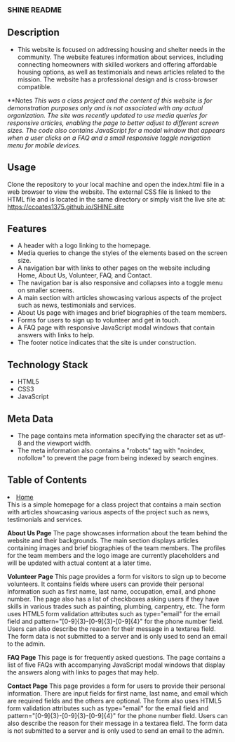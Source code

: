 ### SHINE README

## Description
* This website is focused on addressing housing and shelter needs in the community. The website features information about services, including connecting homeowners with skilled workers and offering affordable housing options, as well as testimonials and news articles related to the mission. The website has a professional design and is cross-browser compatible.

**Notes
_This was a class project and the content of this website is for demonstration purposes only and is not associated with any actual organization._
_The site was recently updated to use media queries for responsive articles, enabling the page to better adjust to different screen sizes. The code also contains JavaScript for a modal window that appears when a user clicks on a FAQ and a small responsive toggle navigation menu for mobile devices._

## Usage
Clone the repository to your local machine and open the index.html file in a web browser to view the website. The external CSS file is linked to the HTML file and is located in the same directory or simply visit the live site at: https://ccoates1375.github.io/SHINE.site

## Features
* A header with a logo linking to the homepage.
* Media queries to change the styles of the elements based on the screen size.
* A navigation bar with links to other pages on the website including Home, About Us, Volunteer, FAQ, and Contact.
* The navigation bar is also responsive and collapses into a toggle menu on smaller screens.
* A main section with articles showcasing various aspects of the project such as news, testimonials and services.
* About Us page with images and brief biographies of the team members.
* Forms for users to sign up to volunteer and get in touch.
* A FAQ page with responsive JavaScript modal windows that contain answers with links to help.
* The footer notice indicates that the site is under construction.

## Technology Stack
* HTML5
* CSS3
* JavaScript

## Meta Data
* The page contains meta information specifying the character set as utf-8 and the viewport width.
* The meta information also contains a "robots" tag with "noindex, nofollow" to prevent the page from being indexed by search engines. 

## Table of Contents

<li class="navlist"><a href="index.html">Home</a></li>
This is a simple homepage for a class project that contains a main section with articles showcasing various aspects of the project such as news, testimonials and services.

**About Us Page**
The page showcases information about the team behind the website and their backgrounds. The main section displays articles containing images and brief biographies of the team members. The profiles for the team members and the logo image are currently placeholders and will be updated with actual content at a later time.

**Volunteer Page** 
This page provides a form for visitors to sign up to become volunteers. It contains fields where users can provide their personal information such as first name, last name, occupation, email, and phone number. The page also has a list of checkboxes asking users if they have skills in various trades such as painting, plumbing, carpentry, etc. The form uses HTML5 form validation attributes such as type="email" for the email field and pattern="[0-9]{3}-[0-9]{3}-[0-9]{4}" for the phone number field. Users can also describe the reason for their message in a textarea field. The form data is not submitted to a server and is only used to send an email to the admin.

**FAQ Page**
This page is for frequently asked questions. The page contains a list of five FAQs with accompanying JavaScript modal windows that display the answers along with links to pages that may help.  

**Contact Page**
This page provides a form for users to provide their personal information. There are input fields for first name, last name, and email which are required fields and the others are optional. The form also uses HTML5 form validation attributes such as type="email" for the email field and pattern="[0-9]{3}-[0-9]{3}-[0-9]{4}" for the phone number field. Users can also describe the reason for their message in a textarea field. The form data is not submitted to a server and is only used to send an email to the admin.




